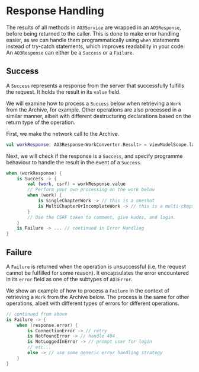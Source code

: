 # Response Handling

The results of all methods in `AO3Service` are wrapped in an `AO3Response`,
before being returned to the caller. This is done to make error handling
easier, as we can handle them programmatically using `when` statements
instead of try-catch statements, which improves readability in your code.
An `AO3Response` can either be a `Success` or a `Failure`.

## Success

A `Success` represents a response from the server that successfully fulfills
the request. It holds the result in its `value` field.

We will examine how to process a `Success` below when retrieving a `Work` from
the Archive, for example. Other operations are also processed in a similar
manner, albeit with different destructuring declarations based on the return
type of the operation.

First, we make the network call to the Archive.

```kotlin
val workResponse: AO3Response<WorkConverter.Result> = viewModelScope.launch { service.getWork(id = 12345) }
```

Next, we will check if the response is a `Success`, and specify programme
behaviour to handle the result in the event of a `Success`.

```kotlin
when (workResponse) {
    is Success -> {
        val (work, csrf) = workResponse.value
        // Perform your own processing on the work below
        when (work) {
            is SingleChapterWork -> // this is a oneshot
            is MultiChapterOrIncompleteWork -> // this is a multi-chapter/incomplete work
        }
        // Use the CSRF token to comment, give kudos, and login.
    }
    is Failure -> ... // continued in Error Handling
}
```

## Failure

A `Failure` is returned when the operation is unsuccessful (i.e. the request
cannot be fulfilled for some reason). It encapsulates the error encountered
in its `error` field as one of the subtypes of `AO3Error`.

We show an example of how to process a `Failure` in the context of retrieving
a `Work` from the Archive below. The process is the same for other operations,
albeit with different types of errors for different operations.

```kotlin
// continued from above
is Failure -> {
    when (response.error) {
        is ConnectionError -> // retry
        is NotFoundError -> // handle 404
        is NotLoggedInError -> // prompt user for login
        // etc...
        else -> // use some generic error handling strategy
    }
}
```
